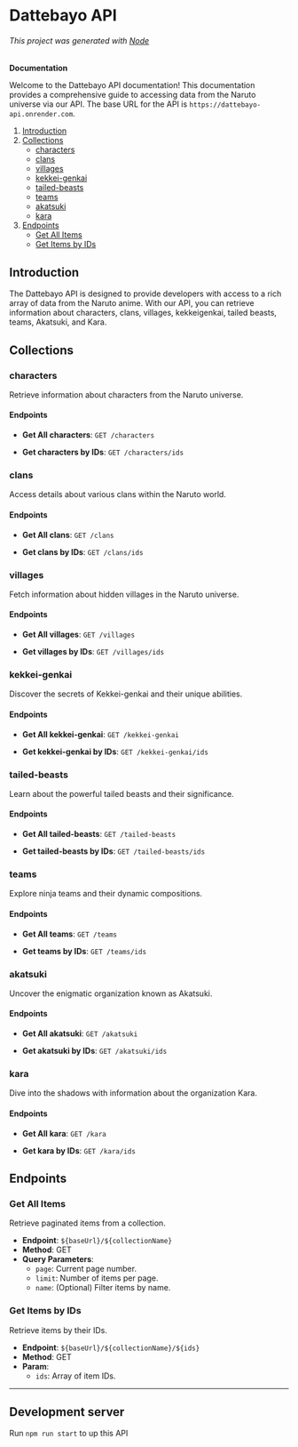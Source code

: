 # Dattebayo API

###### This project was generated with [Node](https://github.com/nodejs/node)


<strong>Documentation</strong>
<p>
Welcome to the Dattebayo API documentation! This documentation provides a
comprehensive guide to accessing data from the Naruto universe via our API.
The base URL for the API is <code>https://dattebayo-api.onrender.com</code>.
</p>
<ol>
<li><a href="docs#introduction">Introduction</a></li>
<li>
  <a href="docs#collections">Collections</a>
  <ul>
    <li><a class="capitalize" href="docs#characters">characters</a></li>
    <li><a class="capitalize" href="docs#clans">clans</a></li>
    <li><a class="capitalize" href="docs#villages">villages</a></li>
    <li>
      <a class="capitalize" href="docs#kekkei-genkai">kekkei-genkai</a>
    </li>
    <li>
      <a class="capitalize" href="docs#tailed-beasts">tailed-beasts</a>
    </li>
    <li><a class="capitalize" href="docs#teams">teams</a></li>
    <li><a class="capitalize" href="docs#akatsuki">akatsuki</a></li>
    <li><a class="capitalize" href="docs#kara">kara</a></li>
  </ul>
</li>
<a name="introduction"></a>
<li>
  <a href="docs#endpoints">Endpoints</a>
  <ul>
    <li><a href="docs#get-all-items">Get All Items</a></li>
    <li><a href="docs#get-items-by-ids">Get Items by IDs</a></li>
  </ul>
</li>
</ol>
<h2>Introduction</h2>
<p>
The Dattebayo API is designed to provide developers with access to a rich
array of data from the Naruto anime. With our API, you can retrieve
information about characters, clans, villages, kekkeigenkai, tailed beasts,
teams, Akatsuki, and Kara.
</p>
<a name="collections"></a>
<h2>Collections</h2>
<a name="characters"></a>
<h3 class="capitalize">characters</h3>
<p>Retrieve information about characters from the Naruto universe.</p>
<h4>Endpoints</h4>
<ul>
<li>
  <p>
    <strong>Get All <span class="capitalize">characters</span></strong
    >: <code>GET /characters</code>
  </p>
</li>
<li>
  <p>
    <strong>Get <span class="capitalize">characters</span> by IDs</strong>:
    <code>GET /characters/ids</code>
  </p>
</li>
</ul>
<h3 class="capitalize">clans</h3>
<p>Access details about various clans within the Naruto world.</p>
<h4>Endpoints</h4>
<ul>
<li>
  <p>
    <strong>Get All <span class="capitalize">clans</span></strong
    >: <code>GET /clans</code>
  </p>
</li>
<li>
  <p>
    <strong>Get <span class="capitalize">clans</span> by IDs</strong>:
    <code>GET /clans/ids</code>
  </p>
</li>
</ul>
<h3 class="capitalize">villages</h3>
<p>Fetch information about hidden villages in the Naruto universe.</p>
<h4>Endpoints</h4>
<ul>
<li>
  <p>
    <strong>Get All <span class="capitalize">villages</span></strong
    >: <code>GET /villages</code>
  </p>
</li>
<li>
  <p>
    <strong>Get <span class="capitalize">villages</span> by IDs</strong>:
    <code>GET /villages/ids</code>
  </p>
</li>
</ul>
<h3 class="capitalize">kekkei-genkai</h3>
<p>Discover the secrets of Kekkei-genkai and their unique abilities.</p>
<h4>Endpoints</h4>
<ul>
<li>
  <p>
    <strong>Get All <span class="capitalize">kekkei-genkai</span></strong
    >: <code>GET /kekkei-genkai</code>
  </p>
</li>
<li>
  <p>
    <strong>Get <span class="capitalize">kekkei-genkai</span> by IDs</strong
    >: <code>GET /kekkei-genkai/ids</code>
  </p>
</li>
</ul>
<h3 class="capitalize">tailed-beasts</h3>
<p>Learn about the powerful tailed beasts and their significance.</p>
<h4>Endpoints</h4>
<ul>
<li>
  <p>
    <strong>Get All <span class="capitalize">tailed-beasts</span></strong
    >: <code>GET /tailed-beasts</code>
  </p>
</li>
<li>
  <p>
    <strong>Get <span class="capitalize">tailed-beasts</span> by IDs</strong
    >: <code>GET /tailed-beasts/ids</code>
  </p>
</li>
</ul>
<h3 class="capitalize">teams</h3>
<p>Explore ninja teams and their dynamic compositions.</p>
<h4>Endpoints</h4>
<ul>
<li>
  <p>
    <strong>Get All <span class="capitalize">teams</span></strong
    >: <code>GET /teams</code>
  </p>
</li>
<li>
  <p>
    <strong>Get <span class="capitalize">teams</span> by IDs</strong>:
    <code>GET /teams/ids</code>
  </p>
</li>
</ul>
<h3 class="capitalize">akatsuki</h3>
<p>Uncover the enigmatic organization known as Akatsuki.</p>
<h4>Endpoints</h4>
<ul>
<li>
  <p>
    <strong>Get All <span class="capitalize">akatsuki</span></strong
    >: <code>GET /akatsuki</code>
  </p>
</li>
<li>
  <p>
    <strong>Get <span class="capitalize">akatsuki</span> by IDs</strong>:
    <code>GET /akatsuki/ids</code>
  </p>
</li>
</ul>
<h3 class="capitalize">kara</h3>
<p>Dive into the shadows with information about the organization Kara.</p>
<h4>Endpoints</h4>
<ul>
<li>
  <p>
    <strong>Get All <span class="capitalize">kara</span></strong
    >: <code>GET /kara</code>
  </p>
</li>
<li>
  <p>
    <strong>Get <span class="capitalize">kara</span> by IDs</strong>:
    <code>GET /kara/ids</code>
  </p>
</li>
</ul>
<a name="endpoints"></a>
<h2>Endpoints</h2>
<a name="get-all-items"></a>
<h3>Get All Items</h3>
<p>Retrieve paginated items from a collection.</p>
<ul>
<li>
  <strong>Endpoint</strong>: <code>${baseUrl}/${collectionName}</code>
</li>
<li><strong>Method</strong>: GET</li>
<li>
  <strong>Query Parameters</strong>:
  <ul>
    <li><code>page</code>: Current page number.</li>
    <li><code>limit</code>: Number of items per page.</li>
    <li><code>name</code>: (Optional) Filter items by name.</li>
  </ul>
</li>
</ul>
<a name="get-items-by-ids"></a>
<h3>Get Items by IDs</h3>
<p>Retrieve items by their IDs.</p>
<ul>
<li>
  <strong>Endpoint</strong>:
  <code>${baseUrl}/${collectionName}/${ids}</code>
</li>
<li><strong>Method</strong>: GET</li>
<li>
  <strong>Param</strong>:
  <ul>
    <li><code>ids</code>: Array of item IDs.</li>
  </ul>
</li>
</ul>
<hr />

## Development server

Run `npm run start` to up this API
